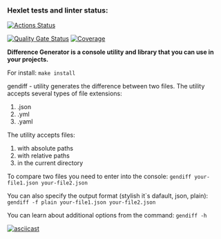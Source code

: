 ### Hexlet tests and linter status:
[![Actions Status](https://github.com/Anna-Sed/frontend-project-46/actions/workflows/hexlet-check.yml/badge.svg)](https://github.com/Anna-Sed/frontend-project-46/actions)

[![Quality Gate Status](https://sonarcloud.io/api/project_badges/measure?project=Anna-Sed_frontend-project-46&metric=alert_status)](https://sonarcloud.io/summary/new_code?id=Anna-Sed_frontend-project-46)
[![Coverage](https://sonarcloud.io/api/project_badges/measure?project=Anna-Sed_frontend-project-46&metric=coverage)](https://sonarcloud.io/summary/new_code?id=Anna-Sed_frontend-project-46)

**Difference Generator is a console utility and library that you can use in your projects.**

For install: `make install`

gendiff - utility generates the difference between two files. The utility accepts several types of file extensions: 
1. .json
2. .yml
3. .yaml

The utility accepts files:
1. with absolute paths
2. with relative paths
3. in the current directory

To compare two files you need to enter into the console:
```gendiff your-file1.json your-file2.json```

You can also specify the output format (stylish it`s dafault, json, plain):
```gendiff -f plain your-file1.json your-file2.json```

You can learn about additional options from the command: `gendiff -h`

[![asciicast](https://asciinema.org/a/EQGfXbcsnd5xWStZieIQSzWVp.svg)](https://asciinema.org/a/EQGfXbcsnd5xWStZieIQSzWVp)
